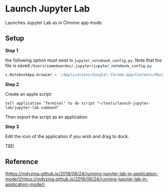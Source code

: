 # Launch Jupyter Lab

Launches Jupyter Lab as in Chrome app mode.

## Setup

**Step 1**

the following option must exist in `jupyter_notebook_config.py`. Note that the file is saved `/Users/samedwardes/.jupyter/jupyter_notebook_config.py`

```python
c.NotebookApp.browser = '/Applications/Google\ Chrome.app/Contents/MacOS/Google\ Chrome --app=%s'
```

**Step 2**

Create an apple script:

```
tell application "Terminal" to do script "~/tools/launch-jupyter-lab/jupyter-lab.command"
```

Then export the script as an application.

**Step 3**

Edit the icon of the application if you wish and drag to dock.

TBD

## Reference

[https://mdyzma.github.io/2018/06/24/running-jupyter-lab-in-application-mode/](https://mdyzma.github.io/2018/06/24/running-jupyter-lab-in-application-mode/)
